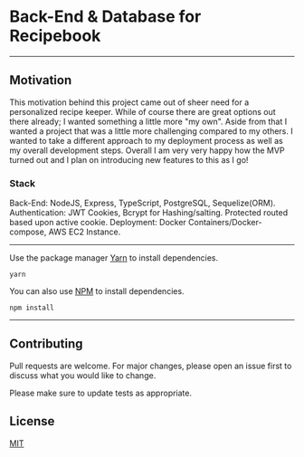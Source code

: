 # Back-End & Database for Recipebook

<hr />

## Motivation
This motivation behind this project came out of sheer need for a personalized recipe keeper. While of course
there are great options out there already; I wanted something a little more "my own". Aside from that I wanted a project
that was a little more challenging compared to my others. I wanted to take a different approach to my deployment process as well
as my overall development steps. Overall I am very very happy how the MVP turned out and I plan on introducing new features to this as I go!

### Stack 
Back-End: NodeJS, Express, TypeScript, PostgreSQL, Sequelize(ORM).
Authentication: JWT Cookies, Bcrypt for Hashing/salting. Protected routed based upon active cookie.
Deployment: Docker Containers/Docker-compose, AWS EC2 Instance.

<hr />

Use the package manager [Yarn](https://yarnpkg.com/lang/en/) to install dependencies.

```
yarn
```


You can also use [NPM](https://www.npmjs.com) to install dependencies.

```
npm install
```
<hr />

## Contributing

Pull requests are welcome. For major changes, please open an issue first to discuss what you would like to change.

Please make sure to update tests as appropriate.

## License

[MIT](https://choosealicense.com/licenses/mit/)
